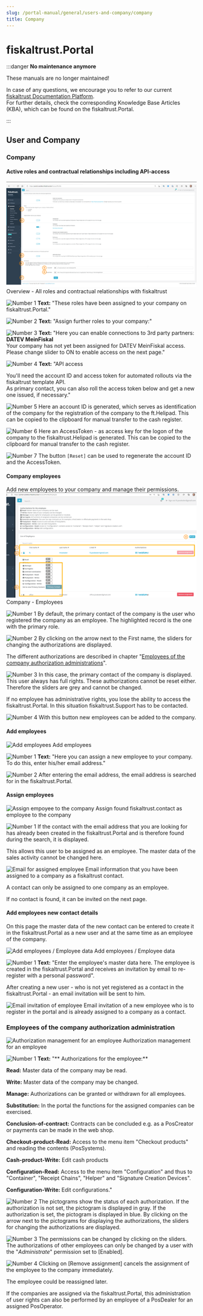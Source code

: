 ```yaml
---
slug: /portal-manual/general/users-and-company/company
title: Company
---
```


# fiskaltrust.Portal

:::danger **No maintenance anymore**

These manuals are no longer maintained! 

In case of any questions, we encourage you to refer to our current [fiskaltrust Documentation Platform](https://docs.fiskaltrust.cloud).  
For further details, check the corresponding Knowledge Base Articles (KBA), which can be found on the fiskaltrust.Portal.

:::

## User and Company

### Company

#### Active roles and contractual relationships including API-access

![Active roles and API-access](images/AccountProfile/overview-active-roles-third-parties.png)
Overview - All roles and contractual relationships with fiskaltrust

![Number 1](../images/Numbers/1.png) **Text:** "These roles have been assigned to your company on fiskaltrust.Portal."

![Number 2](../images/Numbers/2.png) **Text:** "Assign further roles to your company:"

![Number 3](../images/Numbers/3.png) **Text:** "Here you can enable connections to 3rd party partners:<br />
**DATEV MeinFiskal**<br />
Your company has not yet been assigned for DATEV MeinFiskal access.  Please change slider to ON to enable access on the next page."

![Number 4](../images/Numbers/4.png) **Text:** "API access

You'll need the account ID and access token for automated rollouts via the fiskaltrust template API.<br />
As primary contact, you can also roll the access token below and get a new one issued, if necessary."

![Number 5](../images/Numbers/5.png) Here an account ID is generated, which serves as identification of the company for the registration of the company to the ft.Helipad. This can be copied to the clipboard for manual transfer to the cash register.

![Number 6](../images/Numbers/6.png) Here an AccessToken - as access key for the logon of the company to the fiskaltrust.Helipad is generated. This can be copied to the clipboard for manual transfer to the cash register.

![Number 7](../images/Numbers/7.png) The button `[Reset]` can be used to regenerate the account ID and the AccessToken.

#### Company employees

Add new employees to your company and manage their permissions.
![Company- Employees](images/AccountProfile/Employee-with-primary.png)
Company - Employees

![Number 1](../images/Numbers/1.png) By default, the primary contact of the company is the user who registered the company as an employee. The highlighted record is the one with the primary role.

![Number 2](../images/Numbers/2.png) By clicking on the arrow next to the First name, the sliders for changing the authorizations are displayed.

The different authorizations are described in chapter "[Employees of the company authorization administrations](#Employees-of-the-company-authorization-administration)".

![Number 3](../images/Numbers/3.png) In this case, the primary contact of the company is displayed. This user always has full rights. These authorizations cannot be reset either. Therefore the sliders are grey and cannot be changed.

If no employee has administrative rights, you lose the ability to access the fiskaltrust.Portal. In this situation fiskaltrust.Support has to be contacted.

![Number 4](../images/Numbers/4.png) With this button new employees can be added to the company.

#### Add employees

![Add employees](images/AccountProfile/AddEmployee.png)
Add employees

![Number 1](../images/Numbers/1.png) **Text:** "Here you can assign a new employee to your company. To do this, enter his/her email address."

![Number 2](../images/Numbers/2.png) After entering the email address, the email address is searched for in the fiskaltrust.Portal.

#### Assign employees

![Assign empoyee to the company](images/AccountProfile/AssociateEmployeeToCompany.png)
Assign found fiskaltrust.contact as employee to the company

![Number 1](../images/Numbers/1.png) If the contact with the email address that you are looking for has already been created in the fiskaltrust.Portal and is therefore found during the search, it is displayed.

This allows this user to be assigned as an employee. The master data of the sales activity cannot be changed here.

![Email for assigned employee](images/AccountProfile/AssociateEmployeeToCompany-Email.png)
Email information that you have been assigned to a company as a fiskaltrust contact.

A contact can only be assigned to one company as an employee.

If no contact is found, it can be invited on the next page.

#### Add employees new contact details

On this page the master data of the new contact can be entered to create it in the fiskaltrust.Portal as a new user and at the same time as an employee of the company.

![Add employees / Employee data](images/AccountProfile/AddNewEmployee.png)
Add employees / Employee data

![Number 1](../images/Numbers/1.png) **Text:** "Enter the employee's master data here. The employee is created in the fiskaltrust.Portal and receives an invitation by email to re-register with a personal password".

After creating a new user - who is not yet registered as a contact in the fiskaltrust.Portal - an email invitation will be sent to him.

![Email invitation of employee](images/AccountProfile/AddNewEmployee-Email.png)
Email invitation of a new employee who is to register in the portal and is already assigned to a company as a contact.

### Employees of the company authorization administration

![Authorization management for an employee](images/AccountProfile/Employee-Rights.png)
Authorization management for an employee

![Number 1](../images/Numbers/1.png) **Text:** "** Authorizations for the employee:**

**Read:** Master data of the company may be read.

**Write:** Master data of the company may be changed.

**Manage:** Authorizations can be granted or withdrawn for all employees.

**Substitution:** In the portal the functions for the assigned companies can be exercised.

**Conclusion-of-contract:** Contracts can be concluded e.g. as a PosCreator or payments can be made in the web shop.

**Checkout-product-Read:** Access to the menu item "Checkout products" and reading the contents (PosSystems).

**Cash-product-Write:** Edit cash products

**Configuration-Read:** Access to the menu item "Configuration" and thus to "Container", "Receipt Chains", "Helper" and "Signature Creation Devices".

**Configuration-Write:** Edit configurations."

![Number 2](../images/Numbers/2.png) The pictograms show the status of each authorization. If the authorization is not set, the pictogram is displayed in gray. If the authorization is set, the pictogram is displayed in blue. By clicking on the arrow next to the pictograms for displaying the authorizations, the sliders for changing the authorizations are displayed.

![Number 3](../images/Numbers/3.png) The permissions can be changed by clicking on the sliders. The authorizations of other employees can only be changed by a user with the "*Administrate*" permission set to \[Enabled\].

![Number 4](../images/Numbers/4.png) Clicking on \[Remove assignment\] cancels the assignment of the employee to the company immediately.

The employee could be reassigned later.

If the companies are assigned via the fiskaltrust.Portal, this administration of user rights can also be performed by an employee of a PosDealer for an assigned PosOperator.
